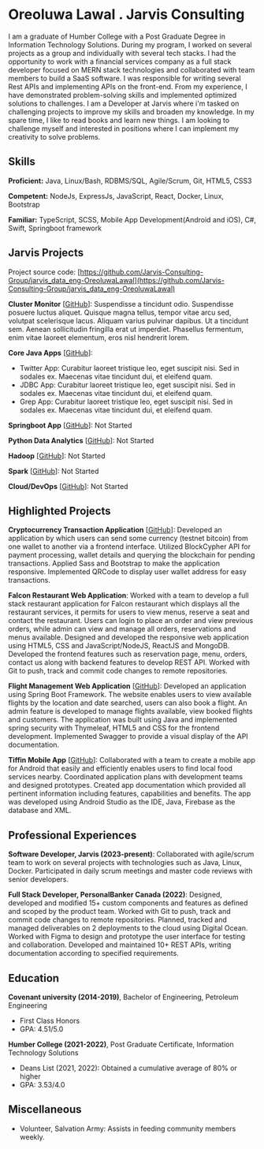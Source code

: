 # Oreoluwa Lawal . Jarvis Consulting

I am a graduate of Humber College with a Post Graduate Degree in Information Technology Solutions. During my program, I worked on several projects as a group and individually with several tech stacks. I had the opportunity to work with a financial services company as a full stack developer focused on MERN stack technologies and collaborated with team members to build a SaaS software. I was responsible for writing several Rest APIs and implementing APIs on the front-end. From my experience, I have demonstrated problem-solving skills and implemented optimized solutions to challenges. I am a Developer at Jarvis where i'm tasked on challenging projects to improve my skills and broaden my knowledge. In my spare time, I like to read books and learn new things. I am looking to challenge myself and interested in positions where I can implement my creativity to solve problems.

## Skills

**Proficient:** Java, Linux/Bash, RDBMS/SQL, Agile/Scrum, Git, HTML5, CSS3

**Competent:** NodeJs, ExpressJs, JavaScript, React, Docker, Linux, Bootstrap

**Familiar:** TypeScript, SCSS, Mobile App Development(Android and iOS), C#, Swift, Springboot framework

## Jarvis Projects

Project source code: [https://github.com/Jarvis-Consulting-Group/jarvis_data_eng-OreoluwaLawal](https://github.com/Jarvis-Consulting-Group/jarvis_data_eng-OreoluwaLawal)


**Cluster Monitor** [[GitHub](https://github.com/Jarvis-Consulting-Group/jarvis_data_eng-OreoluwaLawal/tree/master/linux_sql)]: Suspendisse a tincidunt odio. Suspendisse posuere luctus aliquet. Quisque magna tellus, tempor vitae arcu sed, volutpat scelerisque lacus. Aliquam varius pulvinar dapibus. Ut a tincidunt sem. Aenean sollicitudin fringilla erat ut imperdiet. Phasellus fermentum, enim vitae laoreet elementum, eros nisl hendrerit lorem.

**Core Java Apps** [[GitHub](https://github.com/Jarvis-Consulting-Group/jarvis_data_eng-OreoluwaLawal/tree/master/core_java)]:
      
  - Twitter App: Curabitur laoreet tristique leo, eget suscipit nisi. Sed in sodales ex. Maecenas vitae tincidunt dui, et eleifend quam.
  - JDBC App: Curabitur laoreet tristique leo, eget suscipit nisi. Sed in sodales ex. Maecenas vitae tincidunt dui, et eleifend quam.
  - Grep App: Curabitur laoreet tristique leo, eget suscipit nisi. Sed in sodales ex. Maecenas vitae tincidunt dui, et eleifend quam.

**Springboot App** [[GitHub](https://github.com/Jarvis-Consulting-Group/jarvis_data_eng-OreoluwaLawal/tree/master/springboot)]: Not Started

**Python Data Analytics** [[GitHub](https://github.com/Jarvis-Consulting-Group/jarvis_data_eng-OreoluwaLawal/tree/master/python_data_anlytics)]: Not Started

**Hadoop** [[GitHub](https://github.com/Jarvis-Consulting-Group/jarvis_data_eng-OreoluwaLawal/tree/master/hadoop)]: Not Started

**Spark** [[GitHub](https://github.com/Jarvis-Consulting-Group/jarvis_data_eng-OreoluwaLawal/tree/master/spark)]: Not Started

**Cloud/DevOps** [[GitHub](https://github.com/Jarvis-Consulting-Group/jarvis_data_eng-OreoluwaLawal/tree/master/cloud_devops)]: Not Started


## Highlighted Projects
**Cryptocurrency Transaction Application** [[GitHub](https://github.com/Oreoluwatemi/Bitcoin-Testnet-Transactions-App)]: Developed an application by which users can send some currency (testnet bitcoin) from one wallet to another via a frontend interface. Utilized BlockCypher API for payment processing, wallet details and querying the blockchain for pending transactions. Applied Sass and Bootstrap to make the application responsive. Implemented QRCode to display user wallet address for easy transactions.

**Falcon Restaurant Web Application**: Worked with a team to develop a full stack restaurant application for Falcon restaurant which displays all the restaurant services, it permits for users to view menus, reserve a seat and contact the restaurant. Users can login to place an order and view previous orders, while admin can view and manage all orders, reservations and menus available. Designed and developed the responsive web application using HTML5, CSS and JavaScript/NodeJS, ReactJS and MongoDB. Developed the frontend features such as reservation page, menu, orders, contact us along with backend features to develop REST API. Worked with Git to push, track and commit code changes to remote repositories.

**Flight Management Web Application** [[GitHub](https://github.com/Oreoluwatemi/FlightManagement)]: Developed an application using Spring Boot Framework. The website enables users to view available flights by the location and date searched, users can also book a flight. An admin feature is developed to manage flights available, view booked flights and customers. The application was built using Java and implemented spring security with Thymeleaf, HTML5 and CSS for the frontend development. Implemented Swagger to provide a visual display of the API documentation.

**Tiffin Mobile App** [[GitHub](https://github.com/Oreoluwatemi/Tiffin-MobileApp)]: Collaborated with a team to create a mobile app for Android that easily and efficiently enables users to find local food services nearby. Coordinated application plans with development teams and designed prototypes. Created app documentation which provided all pertinent information including features, capabilities and benefits. The app was developed using Android Studio as the IDE, Java, Firebase as the database and XML.


## Professional Experiences

**Software Developer, Jarvis (2023-present)**: Collaborated with agile/scrum team to work on several projects with technologies such as Java, Linux, Docker. Participated in daily scrum meetings and master code reviews with senior developers.

**Full Stack Developer, PersonalBanker Canada (2022)**: Designed, developed and modified 15+ custom components and features as defined and scoped by the product team. Worked with Git to push, track and commit code changes to remote repositories. Planned, tracked and managed deliverables on 2 deployments to the cloud using Digital Ocean. Worked with Figma to design and prototype the user interface for testing and collaboration. Developed and maintained 10+ REST APIs, writing documentation according to specified requirements.


## Education
**Covenant university (2014-2019)**, Bachelor of Engineering, Petroleum Engineering
- First Class Honors
- GPA: 4.51/5.0

**Humber College (2021-2022)**, Post Graduate Certificate, Information Technology Solutions
- Deans List (2021, 2022): Obtained a cumulative average of 80% or higher
- GPA: 3.53/4.0


## Miscellaneous
- Volunteer, Salvation Army: Assists in feeding community members weekly.